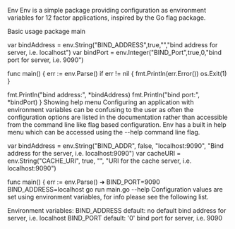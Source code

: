 Env
Env is a simple package providing configuration as environment variables for 12 factor applications, inspired by the Go flag package.

Basic usage
package main

var bindAddress = env.String("BIND_ADDRESS",true,"","bind address for server, i.e. localhost")
var bindPort = env.Integer("BIND_Port",true,0,"bind port for server, i.e. 9090")

func main() {
  err := env.Parse()
  if err != nil {
    fmt.Println(err.Error())
    os.Exit(1)
  }

  fmt.Println("bind address:", *bindAddress)
  fmt.Println("bind port:", *bindPort)
}
Showing help menu
Configuring an application with environment variables can be confusing to the user as often the configuration options are listed in the documentation rather than accessible from the command line like flag based configuration. Env has a built in help menu which can be accessed using the --help command line flag.

var bindAddress = env.String("BIND_ADDR", false, "localhost:9090", "Bind address for the server, i.e. localhost:9090")
var cacheURI = env.String("CACHE_URI", true, "", "URI for the cache server, i.e. localhost:9090")

func main() {
  err := env.Parse()
➜ BIND_PORT=9090 BIND_ADDRESS=localhost go run main.go --help
Configuration values are set using environment variables, for info please see the following list.

Environment variables:
  BIND_ADDRESS  default: no default
       bind address for server, i.e. localhost
  BIND_PORT  default: '0'
       bind port for server, i.e. 9090
